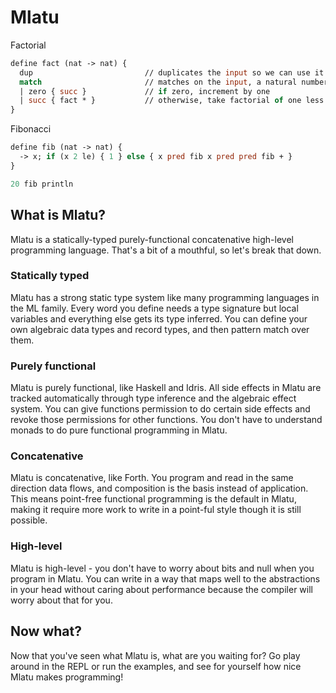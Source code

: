 # Mlatu

Factorial
```ml
define fact (nat -> nat) {
  dup                         // duplicates the input so we can use it later
  match                       // matches on the input, a natural number
  | zero { succ }             // if zero, increment by one
  | succ { fact * }           // otherwise, take factorial of one less and multiply
}
```

Fibonacci
```ml
define fib (nat -> nat) {
  -> x; if (x 2 le) { 1 } else { x pred fib x pred pred fib + }
}

20 fib println
```

## What is Mlatu?

Mlatu is a statically-typed purely-functional concatenative high-level programming language. That's a bit of a mouthful, so let's break that down.

### Statically typed

Mlatu has a strong static type system like many programming languages in the ML family. Every word you define needs a type signature but local variables and everything else gets its type inferred. You can define your own algebraic data types and record types, and then pattern match over them.

### Purely functional

Mlatu is purely functional, like Haskell and Idris. All side effects in Mlatu are tracked automatically through type inference and the algebraic effect system. You can give functions permission to do certain side effects and revoke those permissions for other functions. You don't have to understand monads to do pure functional programming in Mlatu.

### Concatenative

Mlatu is concatenative, like Forth. You program and read in the same direction data flows, and composition is the basis instead of application. This means point-free functional programming is the default in Mlatu, making it require more work to write in a point-ful style though it is still possible.

### High-level

Mlatu is high-level - you don't have to worry about bits and null when you program in Mlatu. You can write in a way that maps well to the abstractions in your head without caring about performance because the compiler will worry about that for you.

## Now what?

Now that you've seen what Mlatu is, what are you waiting for? Go play around in the REPL or run the examples, and see for yourself how nice Mlatu makes programming!
